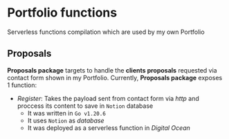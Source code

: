 # Portfolio functions
Serverless functions compilation which are used by my own Portfolio

## Proposals
**Proposals package** targets to handle the **clients proposals** requested via contact form shown in my Portfolio. Currently, **Proposals package** exposes 1 function:

- *Register*: Takes the payload sent from contact form via *http* and proccess its content to save in `Notion` database
  - It was written in `Go v1.20.6`
  - It uses `Notion` as *database*
  - It was deployed as a serverless function in *Digital Ocean*

